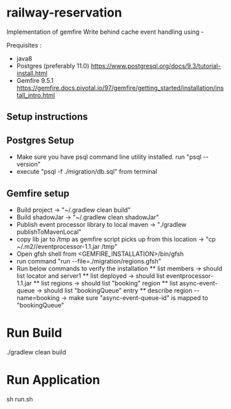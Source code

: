 # railway-reservation

Implementation of gemfire Write behind cache event handling using -

Prequisites :
* java8 
* Postgres (preferably 11.0) https://www.postgresql.org/docs/9.3/tutorial-install.html
* Gemfire 9.5.1 https://gemfire.docs.pivotal.io/97/gemfire/getting_started/installation/install_intro.html


## Setup instructions

## Postgres Setup
* Make sure you have psql command line utility installed. run "psql --version"
* execute "psql -f ./migration/db.sql" from terminal

## Gemfire setup
* Build project -> "~/.gradlew clean build"
* Build shadowJar -> "~/.gradlew clean shadowJar"
* Publish event processor library to local maven -> "./gradlew publishToMavenLocal"
* copy lib jar to /tmp as gemfire script picks up from this location -> "cp ~/.m2/<path-to-event-processor-lib>/eventprocessor-1.1.jar /tmp"
* Open gfsh shell from <GEMFIRE_INSTALLATION>/bin/gfsh
* run command "run --file=./migration/regions.gfsh"
* Run below commands to verify the installation
** list members -> should list locator and server1
** list deployed -> should list eventprocessor-1.1.jar 
** list regions -> should list "booking" region
** list async-event-queue -> should list "bookingQueue" entry
** describe region --name=booking -> make sure "async-event-queue-id" is mapped to "bookingQueue"

# Run  Build
./gradlew clean build

# Run Application
sh run.sh

